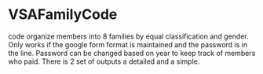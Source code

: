 # VSAFamilyCode

code organize members into 8 families by equal classification and gender. Only works if the google form format is maintained and the password is in the line. Password can be changed based on year to keep track of members who paid. There is 2 set of outputs a detailed and a simple. 
